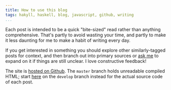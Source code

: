 ```yaml
---
title: How to use this blog
tags: hakyll, haskell, blog, javascript, github, writing
...
```


Each post is intended to be a quick "bite-sized" read rather than anything
comprehensive. That's partly to avoid wasting your time, and partly to make it
less daunting for me to make a habit of writing every day.

If you get interested in something you should explore other similarly-tagged
posts for context, and then branch out into primary sources or [ask me][me] to expand
on it if things are still unclear. I love constructive feedback!

The site is [hosted on Github][github]. The `master` branch holds unreadable
compiled HTML; start [here][posts] on the `develop` branch instead for the
actual source code of each post.

[github]: https://github.com/jefdaj/jefdaj.github.io
[posts]: https://github.com/jefdaj/jefdaj.github.io/blob/develop/src/posts/
[me]: /about.html
